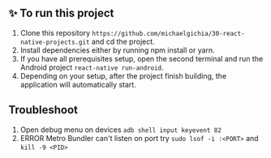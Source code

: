 ## :sparkles: To run this project

1. Clone this repository `https://github.com/michaelgichia/30-react-native-projects.git` and cd the project.
2. Install dependencies either by running npm install or yarn.
3. If you have all prerequisites setup, open the second terminal and run the Android project `react-native run-android`.
4. Depending on your setup, after the project finish building, the application will automatically start.

## Troubleshoot

1. Open debug menu on devices `adb shell input keyevent 82`
2. ERROR Metro Bundler can't listen on port <PORT> try `sudo lsof -i :<PORT>` and `kill -9 <PID>`
